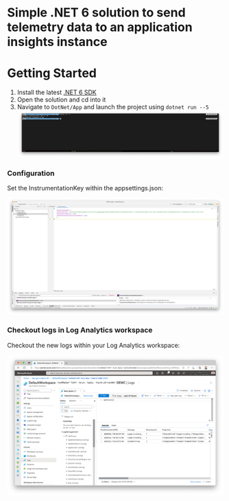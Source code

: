  # Simple .NET 6 solution to send telemetry data to an application insights instance

 # Getting Started

1. Install the latest [.NET 6 SDK](https://dotnet.microsoft.com/download/dotnet/6.0)
2. Open the solution and cd into it
3. Navigate to `DotNet/App` and launch the project using `dotnet run --5`
    ![CLI dotnet run command](Images/003_Solution_RunSolution.png)

### Configuration

Set the InstrumentationKey within the appsettings.json:

![Set the InstrumentationKey within the appsettings.json](Images/002_Solution_SetUnstrumentationKey.png)

### Checkout logs in Log Analytics workspace

Checkout the new logs within your Log Analytics workspace:

![](Images/001_Azure_LogAnalyticsWorkspace.png)